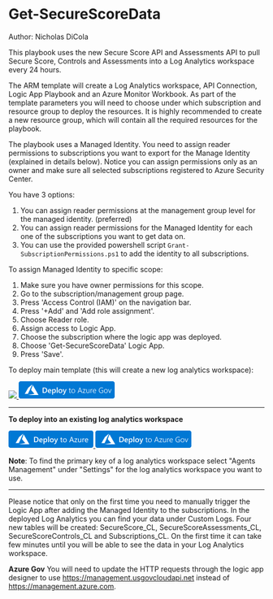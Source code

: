 # Get-SecureScoreData

Author: Nicholas DiCola

This playbook uses the new Secure Score API and Assessments API to pull Secure Score, Controls and Assessments into a Log Analytics workspace every 24 hours.

The ARM template will create a Log Analytics workspace, API Connection, Logic App Playbook and an Azure Monitor Workbook.
As part of the template parameters you will need to choose under which subscription and resource group to deploy the resources. It is highly recommended to create a new resource group, which will contain all the required resources for the playbook.

The playbook uses a Managed Identity. You need to assign reader permissions to subscriptions you want to export for the Manage Identity (explained in details below). Notice you can assign permissions only as an owner and make sure all selected subscriptions registered to Azure Security Center.

You have 3 options:

1. You can assign reader permissions at the management group level for the managed identity. (preferred)
2. You can assign reader permissions for the Managed Identity for each one of the subscriptions you want to get data on.
3. You can use the provided powershell script `Grant-SubscriptionPermissions.ps1` to add the identity to all subscriptions.

To assign Managed Identity to specific scope:

1. Make sure you have owner permissions for this scope.
2. Go to the subscription/management group page.
3. Press 'Access Control (IAM)' on the navigation bar.
4. Press '+Add' and 'Add role assignment'.
5. Choose Reader role.
6. Assign access to Logic App.
7. Choose the subscription where the logic app was deployed.
8. Choose 'Get-SecureScoreData' Logic App.
9. Press 'Save'.

To deploy main template (this will create a new log analytics workspace):

<a href="https://portal.azure.com/#create/Microsoft.Template/uri/https%3A%2F%2Fraw.githubusercontent.com%2FAzure%2FAzure-Security-Center%2Fmaster%2FSecure%2520Score%2FGet-SecureScoreData%2Fazuredeploy.json" target="_blank">
    <img src="https://aka.ms/deploytoazurebutton"/>
</a>
<a href="https://portal.azure.us/#create/Microsoft.Template/uri/https%3A%2F%2Fraw.githubusercontent.com%2FAzure%2FAzure-Security-Center%2Fmaster%2FSecure%2520Score%2FGet-SecureScoreData%2Fazuredeploy.json" target="_blank">
<img src="https://raw.githubusercontent.com/Azure/azure-quickstart-templates/master/1-CONTRIBUTION-GUIDE/images/deploytoazuregov.png"/>
</a>

---

**To deploy into an existing log analytics workspace**

<a href="https://portal.azure.com/#create/Microsoft.Template/uri/https%3A%2F%2Fraw.githubusercontent.com%2Fluckyjc%2FAzure-Security-Center%2Fmaster%2FSecure%2520Score%2FGet-SecureScoreData%2Fazuredeploy-existingLogA.json" target="_blank">
<img src="../assets/deploytoazure.png"/>
</a>

<a href="https://portal.azure.us/#create/Microsoft.Template/uri/https%3A%2F%2Fraw.githubusercontent.com%2Fluckyjc%2FAzure-Security-Center%2Fmaster%2FSecure%2520Score%2FGet-SecureScoreData%2Fazuredeploy-existingLogA.json" target="_blank">
<img src="../assets/deploytoazuregov.png"/>
</a>

**Note**: To find the primary key of a log analytics workspace select "Agents Management" under "Settings" for the log analytics workspace you want to use.

---

Please notice that only on the first time you need to manually trigger the Logic App after adding the Managed Identity to the subscriptions. In the deployed Log Analytics you can find your data under Custom Logs. Four new tables will be created: SecureScore_CL, SecureScoreAssessments_CL, SecureScoreControls_CL and Subscriptions_CL. On the first time it can take few minutes until you will be able to see the data in your Log Analytics workspace.

**Azure Gov** You will need to update the HTTP requests through the logic app designer to use https://management.usgovcloudapi.net instead of https://management.azure.com.

